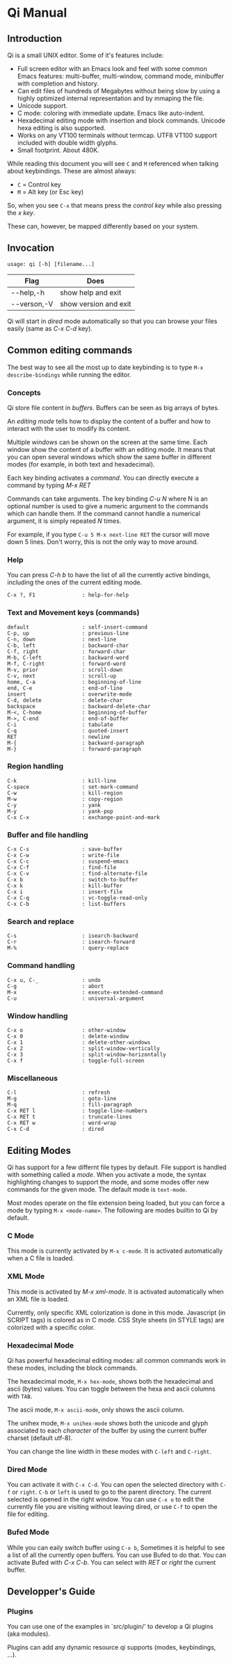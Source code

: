 # Qi Manual

## Introduction

Qi is a small UNIX editor. Some of it's features include:

- Full screen editor with an Emacs look and feel with some common Emacs features: multi-buffer, multi-window, command mode, minibuffer with completion and history.
- Can edit files of hundreds of Megabytes without being slow by using a highly optimized internal representation and by mmaping the file.
- Unicode support.
- C mode: coloring with immediate update. Emacs like auto-indent.
- Hexadecimal editing mode with insertion and block commands. Unicode hexa editing is also supported.
- Works on any VT100 terminals without termcap. UTF8 VT100 support included with double width glyphs.
- Small footprint. About 480K.

While reading this document you will see `C` and `M` referenced when talking about keybindings. These are almost always:
- `C` = Control key
- `M` = Alt key (or Esc key)

So, when you see `C-x` that means press the _control key_ while also pressing the _x key_.

These can, however, be mapped differently based on your system.

## Invocation

```
usage: qi [-h] [filename...]
```

| Flag | Does |
| -- | -- |
| --help,-h | show help and exit |
| --verson,-V | show version and exit |


Qi will start in _dired_ mode automatically so that you can browse your files easily (same as _C-x C-d_ key).

## Common editing commands

The best way to see all the most up to date keybinding is to type `M-x describe-bindings` while running the editor.

### Concepts

Qi store file content in _buffers_. Buffers can be seen as big arrays of bytes.

An _editing mode_ tells how to display the content of a buffer and how to interact with the user to modify its content.

Multiple _windows_ can be shown on the screen at the same time. Each window show the content of a buffer with an editing mode. It means that you can open several windows which show the same buffer in different modes (for example, in both text and hexadecimal).

Each key binding activates a _command_. You can directly execute a command by typing _M-x <command> RET_

Commands can take arguments. The key binding _C-u N_ where N is an optional number is used to give a numeric argument to the commands which can handle them. If the command cannot handle a numerical argument, it is simply repeated _N_ times.

For example, if you type `C-u 5 M-x next-line RET` the cursor will move down 5 lines. Don't worry, this is not the only way to move around.


### Help

You can press _C-h b_ to have the list of all the currently active bindings, including the ones of the current editing mode.

```
C-x ?, F1               : help-for-help
```

### Text and Movement keys (commands)

```
default                 : self-insert-command
C-p, up                 : previous-line
C-n, down               : next-line
C-b, left               : backward-char
C-f, right              : forward-char
M-b, C-left             : backward-word
M-f, C-right            : forward-word
M-v, prior              : scroll-down
C-v, next               : scroll-up
home, C-a               : beginning-of-line
end, C-e                : end-of-line
insert                  : overwrite-mode
C-d, delete             : delete-char
backspace               : backward-delete-char
M-<, C-home             : beginning-of-buffer
M->, C-end              : end-of-buffer
C-i                     : tabulate
C-q                     : quoted-insert
RET                     : newline
M-{                     : backward-paragraph
M-}                     : forward-paragraph
```

### Region handling

```
C-k                     : kill-line
C-space                 : set-mark-command
C-w                     : kill-region
M-w                     : copy-region
C-y                     : yank
M-y                     : yank-pop
C-x C-x                 : exchange-point-and-mark
```

### Buffer and file handling

```
C-x C-s                 : save-buffer
C-x C-w                 : write-file
C-x C-c                 : suspend-emacs
C-x C-f                 : find-file
C-x C-v                 : find-alternate-file
C-x b                   : switch-to-buffer
C-x k                   : kill-buffer
C-x i                   : insert-file
C-x C-q                 : vc-toggle-read-only
C-x C-b                 : list-buffers
```

### Search and replace

```
C-s                     : isearch-backward
C-r                     : isearch-forward
M-%                     : query-replace
```

### Command handling

```
C-x u, C-_              : undo
C-g                     : abort
M-x                     : execute-extended-command
C-u                     : universal-argument
```

### Window handling

```
C-x o                   : other-window
C-x 0                   : delete-window
C-x 1                   : delete-other-windows
C-x 2                   : split-window-vertically
C-x 3                   : split-window-horizontally
C-x f                   : toggle-full-screen
```

### Miscellaneous

```
C-l                     : refresh
M-g                     : goto-line
M-q                     : fill-paragraph
C-x RET l               : toggle-line-numbers
C-x RET t               : truncate-lines
C-x RET w               : word-wrap
C-x C-d                 : dired
```

## Editing Modes

Qi has support for a few differnt file types by default. File support is handled with something called a _mode_. When you activate a mode, the syntax highlighting changes to support the mode, and some modes offer new commands for the given mode. The default mode is `text-mode`. 

Most modes operate on the file extension being loaded, but you can force a mode by typing `M-x <mode-name>`. The following are modes builtin to Qi by default.

### C Mode

This mode is currently activated by `M-x c-mode`. It is activated automatically when a C file is loaded.

### XML Mode

This mode is activated by _M-x xml-mode_. It is activated automatically when an XML file is loaded.

Currently, only specific XML colorization is done in this mode. Javascript (in SCRIPT tags) is colored as in C mode. CSS Style
sheets (in STYLE tags) are colorized with a specific color.

### Hexadecimal Mode

Qi has powerful hexadecimal editing modes: all common commands work in these modes, including the block commands. 

The hexadecimal mode, `M-x hex-mode`, shows both the hexadecimal and ascii (bytes) values. You can toggle between the hexa and ascii columns with `TAB`.

The ascii mode, `M-x ascii-mode`, only shows the ascii column.


The unihex mode, `M-x unihex-mode` shows both the unicode and glyph associated to each _character_ of the buffer by using the current
buffer charset (default utf-8).

You can change the line width in these modes with `C-left` and `C-right`.

### Dired Mode

You can activate it with `C-x C-d`. You can open the selected directory with `C-f` or `right`. `C-b` or `left` is used to go to the parent directory. The current selected is opened in the right window. You can use `C-x o` to edit the currently file you are visiting without leaving dired, or use `C-f` to open the file for editing.

### Bufed Mode

While you can eaily switch buffer using `C-x b`, Sometimes it is helpful to see a list of all the currently open buffers. You can use Bufed to do that. You can activate Bufed with _C-x C-b_. You can select with _RET_ or _right_ the current buffer.

## Developper's Guide

### Plugins

You can use one of the examples in `src/plugin/' to develop a Qi plugins (aka modules).

Plugins can add any dynamic resource qi supports (modes, keybindings, ...).


